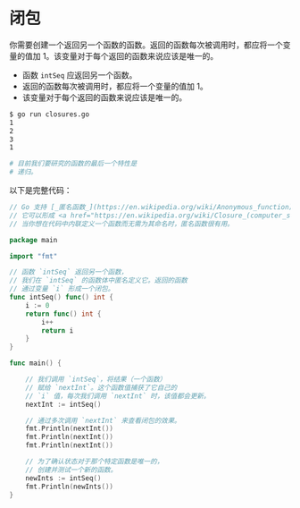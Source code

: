 # 闭包

你需要创建一个返回另一个函数的函数。返回的函数每次被调用时，都应将一个变量的值加 1。该变量对于每个返回的函数来说应该是唯一的。

- 函数 `intSeq` 应返回另一个函数。
- 返回的函数每次被调用时，都应将一个变量的值加 1。
- 该变量对于每个返回的函数来说应该是唯一的。

```sh
$ go run closures.go
1
2
3
1

# 目前我们要研究的函数的最后一个特性是
# 递归。
```

以下是完整代码：

```go
// Go 支持 [_匿名函数_](https://en.wikipedia.org/wiki/Anonymous_function)，
// 它可以形成 <a href="https://en.wikipedia.org/wiki/Closure_(computer_science)"><em>闭包</em></a>。
// 当你想在代码中内联定义一个函数而无需为其命名时，匿名函数很有用。

package main

import "fmt"

// 函数 `intSeq` 返回另一个函数，
// 我们在 `intSeq` 的函数体中匿名定义它。返回的函数
// 通过变量 `i` 形成一个闭包。
func intSeq() func() int {
	i := 0
	return func() int {
		i++
		return i
	}
}

func main() {

	// 我们调用 `intSeq`，将结果（一个函数）
	// 赋给 `nextInt`。这个函数值捕获了它自己的
	// `i` 值，每次我们调用 `nextInt` 时，该值都会更新。
	nextInt := intSeq()

	// 通过多次调用 `nextInt` 来查看闭包的效果。
	fmt.Println(nextInt())
	fmt.Println(nextInt())
	fmt.Println(nextInt())

	// 为了确认状态对于那个特定函数是唯一的，
	// 创建并测试一个新的函数。
	newInts := intSeq()
	fmt.Println(newInts())
}

```
